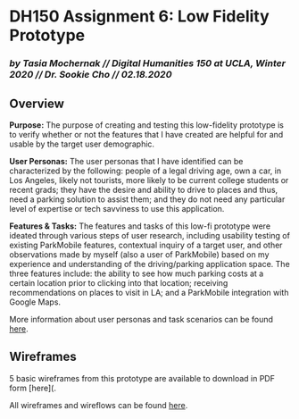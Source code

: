 # DH150 Assignment 6: Low Fidelity Prototype

### _by Tasia Mochernak // Digital Humanities 150 at UCLA, Winter 2020 // Dr. Sookie Cho // 02.18.2020_


## Overview

**Purpose:** The purpose of creating and testing this low-fidelity prototype is to verify whether or not the features that I have created are helpful for and usable by the target user demographic. 

**User Personas:** The user personas that I have identified can be characterized by the following: people of a legal driving age, own a car, in Los Angeles, likely not tourists, more likely to be current college students or recent grads; they have the desire and ability to drive to places and thus, need a parking solution to assist them; and they do not need any particular level of expertise or tech savviness to use this application. 

**Features & Tasks:** The features and tasks of this low-fi prototype were ideated through various steps of user research, including usability testing of existing ParkMobile features, contextual inquiry of a target user, and other observations made by myself (also a user of ParkMobile) based on my experience and understanding of the driving/parking application space. The three features include: the ability to see how much parking costs at a certain location prior to clicking into that location; receiving recommendations on places to visit in LA; and a ParkMobile integration with Google Maps.

More information about user personas and task scenarios can be found [here](https://docs.google.com/presentation/d/11dz4WrX4rDA3PaPw3xPM0CvFOS7pzUTsdDXwr7nQLl4/edit?usp=sharing).

## Wireframes

5 basic wireframes from this prototype are available to download in PDF form [here](.

All wireframes and wireflows can be found [here](https://docs.google.com/presentation/d/1BiwPBoQVrLznBH7h3skdUHdgDHVBF0VkMs-a9-DKQRk/edit?usp=sharing).
